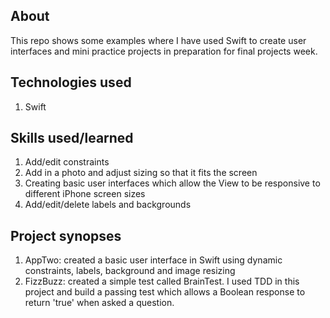 ## About

This repo shows some examples where I have used Swift to create user interfaces and mini practice projects in preparation for final projects week.

## Technologies used
1. Swift

## Skills used/learned
1. Add/edit constraints
2. Add in a photo and adjust sizing so that it fits the screen
3. Creating basic user interfaces which allow the View to be responsive to different iPhone screen sizes
4. Add/edit/delete labels and backgrounds

## Project synopses

1. AppTwo: created a basic user interface in Swift using dynamic constraints, labels, background and image resizing
2. FizzBuzz: created a simple test called BrainTest. I used TDD in this project and build a passing test which allows a Boolean response to return 'true' when asked a question.

